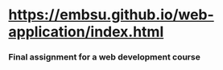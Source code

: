 # https://embsu.github.io/web-application/index.html

 <h3>Final assignment for a web development course</h3>
